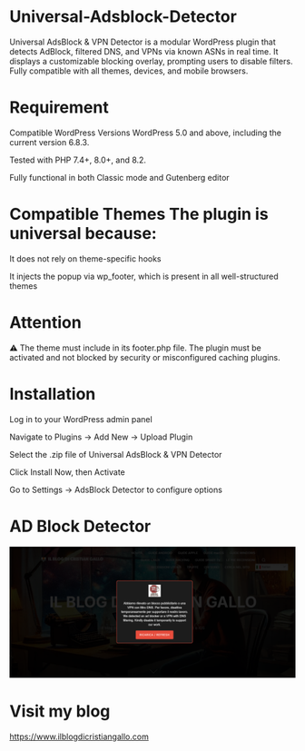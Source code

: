# Universal-Adsblock-Detector
Universal AdsBlock &amp; VPN Detector is a modular WordPress plugin that detects AdBlock, filtered DNS, and VPNs via known ASNs in real time. It displays a customizable blocking overlay, prompting users to disable filters. Fully compatible with all themes, devices, and mobile browsers.



# Requirement

Compatible WordPress Versions WordPress 5.0 and above, including the current version 6.8.3. 

Tested with PHP 7.4+, 8.0+, and 8.2. 

Fully functional in both Classic mode and Gutenberg editor

# Compatible Themes The plugin is universal because:

It does not rely on theme-specific hooks 

It injects the popup via wp_footer, which is present in all well-structured themes

# Attention

⚠️ The theme must include in its footer.php file. The plugin must be activated and not blocked by security or misconfigured caching plugins.

# Installation

Log in to your WordPress admin panel

Navigate to Plugins → Add New → Upload Plugin

Select the .zip file of Universal AdsBlock & VPN Detector

Click Install Now, then Activate

Go to Settings → AdsBlock Detector to configure options


# AD Block Detector 

<img src="https://raw.githubusercontent.com/ilblogdicristiangallo/Universal-Adsblock-Detector/main/universal-adsdblocker-ilblogdicristiangallo.png" alt="Universal Adsblock Detector">

# Visit my blog
https://www.ilblogdicristiangallo.com
